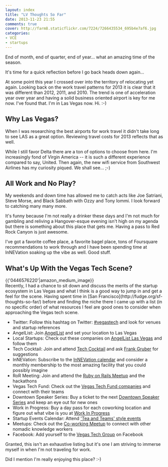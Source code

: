 ```yaml
---
layout: index
title: "LV Thoughts So Far"
date: 2013-11-23 21:55
comments: true
cover: http://farm8.staticflickr.com/7224/7266435534_695b4e7af6.jpg
categories: 
- VCE
- startups
---
```


<a href="http://www.flickr.com/photos/jcuthrell/7266435534/" title="Farewell Vegas by qthrul, on Flickr">

</a>

End of month, end of quarter, end of year... what an amazing time of the season. 

It's time for a quick reflection before I go back heads down again...

At some point this year I crossed over into the territory of relocating yet again. Looking back on the work travel patterns for 2013 it is clear that it was different than 2012, 2011, and 2010. The trend is one of acceleration year over year and having a solid business oriented airport is key for me now. I've found that. I'm in Las Vegas now. Hi. :-)

Why Las Vegas?
--------------

When I was researching the best airports for work travel it didn't take long to see LAS as a great option. Reviewing travel costs for 2013 reflects that as well. 

While I still favor Delta there are a ton of options to choose from here. I'm increasingly fond of Virgin America -- it is such a different experience compared to say, United. Then again, the new wifi service from Southwest Airlines has my curiosity piqued. We shall see... ;-)

All Work and No Play?
---------------------

My weekends and down time has allowed me to catch acts like Joe Satriani, Steve Morse, and Black Sabbath with Ozzy and Tony Iommi. I look forward to catching many many more. 

It's funny because I'm not really a drinker these days and I'm not much for gambling and reliving a Hangover-esque evening isn't high on my agenda but there is something about this place that gets me. Having a pass to Red Rock Canyon is just awesome.

I've got a favorite coffee place, a favorite bagel place, tons of Foursquare recommendations to work through and I have been spending time at InNEVation soaking up the vibe as well. Good stuff. 

What's Up With the Vegas Tech Scene?
------------------------------------
<div>
{{'0446576220'|amazon_medium_image}}
</div>
Recently, I had a chance to sit down and discuss the merits of the startup ecosystem in Las Vegas and what I think is a good way to jump in and get a feel for the scene. Having spent time in [San Francisco](http://fudge.org/sf-thoughts-so-far/) before and finding the niche there I came up with a list (in no specific order) of what resources I feel are good ones to consider when approaching the Vegas tech scene.

* Twitter: Follow this hashtag on Twitter: [#vegastech](https://twitter.com/search?q=%23vegastech&src=typd) and look for venues and startup references
* AngelList: Join [AngelList](https://angel.co/) and set your location to Las Vegas
* Local Startups: Check out these companies on [AngelList Las Vegas](https://angel.co/las-vegas) and follow them
* Tech Cocktail: Join and attend [Tech Cocktail](http://tech.co/) and ask [Frank Gruber](http://tech.co/about-tech-cocktail/about-frank-gruber) for suggestions
* InNEVation: Subscribe to the [InNEVation calendar](http://www.innevation.com/pages/events/calendar.php) and consider a monthly membership to the most amazing facility that you could possibly imagine
* RoR Meeting: Join and attend the [Ruby on Rails Meetup](http://www.meetup.com/las-vegas-ruby-on-rails/) and the hackathons
* Vegas Tech Fund: Check out the [Vegas Tech Fund companies](http://vegastechfund.com/portfolio/) and connect with their teams
* Downtown Speaker Series: Buy a ticket to the next [Downtown Speaker Series](http://www.eventbrite.com/e/tech-cocktail-week-sessions-speaker-series-downtown-vegas-sponsored-by-local-motors-tickets-5925706949?aff=tcsitebutton) and keep an eye out for new ones 
* Work in Progress: Buy a day pass for each coworking location and figure out what vibe is you at [Work In Progress](http://www.workinprogress.lv/a/locations/)
* Startup Events Calendar: Attend ['Tea and Teams' style events](http://www.workinprogress.lv/events/) 
* Meetups: Check out the [Co-working Meetup](http://www.meetup.com/vegas-co-working/) to connect with other nomadic knowledge workers
* Facebook: Add yourself to the [Vegas Tech Group](https://www.facebook.com/groups/vegastech/) on Facebook

Granted, this isn't an exhaustive listing but it's one I am striving to immerse myself in when I'm not traveling for work.

Did I mention I'm really enjoying this place? :-)
